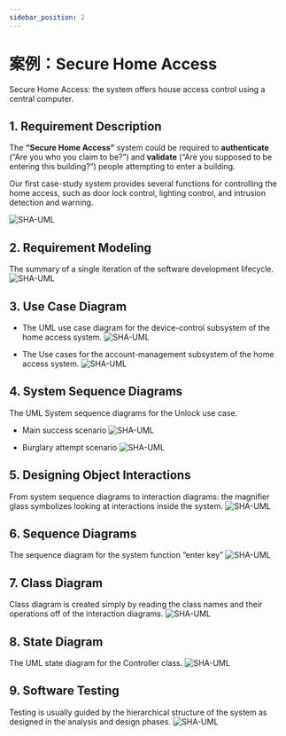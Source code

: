 ```yaml
---
sidebar_position: 2
---
```


# 案例：Secure Home Access

Secure Home Access: the system offers house access control using a central computer. 

## 1. Requirement Description

The **“Secure Home Access”** system could be required to **authenticate** (“Are you who you claim to be?”) and **validate** (“Are you supposed to be entering this building?”) people attempting to enter a building. 

Our first case-study system provides several functions for controlling the home access, such as door lock control, lighting control, and intrusion detection and warning.

![SHA-UML](/img/tutorial/sha0.png) 


## 2. Requirement Modeling
The summary of a single iteration of the software development lifecycle.
![SHA-UML](/img/tutorial/sha1.png) 

## 3. Use Case Diagram
- The UML use case diagram for the device-control subsystem of the home access system.
![SHA-UML](/img/tutorial/sha2.png) 

- The Use cases for the account-management subsystem of the home access system.
![SHA-UML](/img/tutorial/sha3.png) 

## 4. System Sequence Diagrams
The UML System sequence diagrams for the Unlock use case.

- Main success scenario
![SHA-UML](/img/tutorial/sha4.png) 

- Burglary attempt scenario
![SHA-UML](/img/tutorial/sha5.png) 

## 5. Designing Object Interactions
From system sequence diagrams to interaction diagrams: the magnifier glass symbolizes looking at interactions inside the system.
![SHA-UML](/img/tutorial/sha6.png) 

## 6. Sequence Diagrams
The sequence diagram for the system function “enter key”
![SHA-UML](/img/tutorial/sha7.png) 

## 7. Class Diagram
Class diagram is created simply by reading the class names and their operations off of the interaction diagrams.
![SHA-UML](/img/tutorial/sha8.png) 

## 8. State Diagram
The UML state diagram for the Controller class.
![SHA-UML](/img/tutorial/sha9.png) 

## 9. Software Testing
Testing is usually guided by the hierarchical structure of the system as designed in the analysis and design phases.
![SHA-UML](/img/tutorial/sha10.png) 

